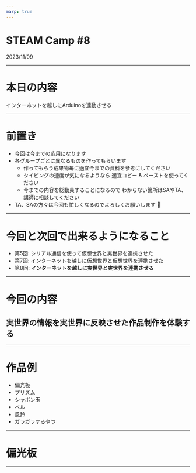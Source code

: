 ```yaml
---
marp: true
---
```


# STEAM Camp #8

2023/11/09

---

# 本日の内容

インターネットを越しにArduinoを連動させる

---

# 前置き

- 今回は今までの応用になります
- 各グループごとに異なるものを作ってもらいます
    - 作ってもらう成果物毎に適宜今までの資料を参考にしてください
    - タイピングの速度が気になるようなら
    適宜コピー & ペーストを使ってください
    - 今までの内容を総動員することになるので
    わからない箇所はSAやTA、講師に相談してください
- TA、SAの方々は今回も忙しくなるのでよろしくお願いします :pray:

---

# 今回と次回で出来るようになること

- 第5回: シリアル通信を使って仮想世界と実世界を連携させた
- 第7回: インターネットを越しに仮想世界と仮想世界を連携させた
- 第8回: **インターネットを越しに実世界と実世界を連携させる**

---

# 今回の内容

## 実世界の情報を実世界に反映させた作品制作を体験する

---

# 作品例

- 偏光板
- プリズム
- シャボン玉
- ベル
- 風鈴
- ガラガラするやつ

---

# 偏光板

---


